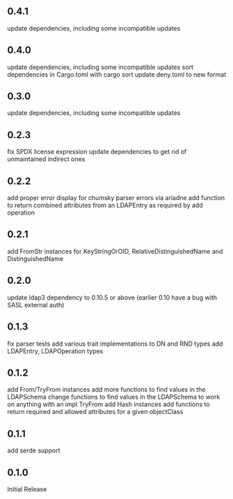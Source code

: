 ## 0.4.1

update dependencies, including some incompatible updates

## 0.4.0

update dependencies, including some incompatible updates
sort dependencies in Cargo.toml with cargo sort
update deny.toml to new format

## 0.3.0

update dependencies, including some incompatible updates

## 0.2.3

fix SPDX license expression
update dependencies to get rid of unmaintained indirect ones

## 0.2.2

add proper error display for chumsky parser errors via ariadne
add function to return combined attributes from an LDAPEntry as required by add operation

## 0.2.1

add FromStr instances for KeyStringOrOID, RelativeDistinguishedName and DistinguishedName

## 0.2.0

update ldap3 dependency to 0.10.5 or above (earlier 0.10 have a bug with SASL external auth)

## 0.1.3

fix parser tests
add various trait implementations to DN and RND types
add LDAPEntry, LDAPOperation types

## 0.1.2

add From/TryFrom instances
add more functions to find values in the LDAPSchema
change functions to find values in the LDAPSchema to work on anything with an impl TryFrom<KeyStringOrOID>
add Hash instances
add functions to return required and allowed attributes for a given objectClass

## 0.1.1

add serde support

## 0.1.0

Initial Release

